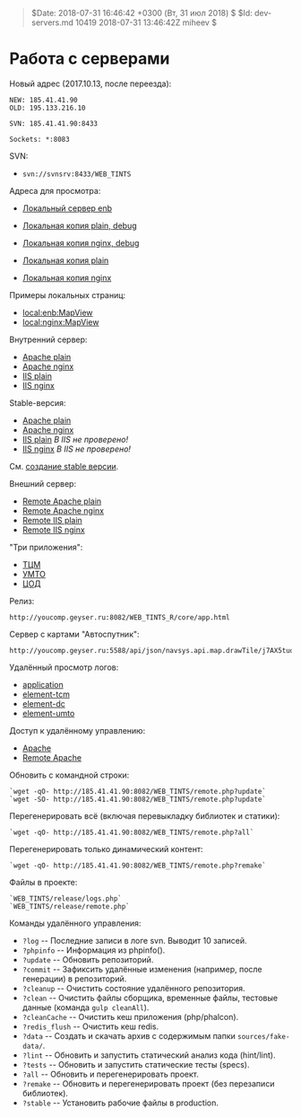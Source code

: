 > $Date: 2018-07-31 16:46:42 +0300 (Вт, 31 июл 2018) $
> $Id: dev-servers.md 10419 2018-07-31 13:46:42Z miheev $

Работа с серверами
==================

Новый адрес (2017.10.13, после переезда):

    NEW: 185.41.41.90
    OLD: 195.133.216.10

    SVN: 185.41.41.90:8433

    Sockets: *:8083

SVN:

- `svn://svnsrv:8433/WEB_TINTS`

Адреса для просмотра:

- [Локальный сервер enb](http://localhost:8080/pages/App/App.html)

- [Локальная копия plain, debug](http://localhost/WEB_TINTS/release/core/app.debug.html)
- [Локальная копия nginx, debug](http://localhost:5590/WEB_TINTS/release/core/app.debug.html)

- [Локальная копия plain](http://localhost/WEB_TINTS/release/core/app.html)
- [Локальная копия nginx](http://localhost:5590/WEB_TINTS/release/core/app.html)

Примеры локальных страниц:

- [local:enb:MapView](http://localhost:8080/pages/MapView/MapView.htm)
- [local:nginx:MapView](http://localhost:5590/WEB_TINTS/release/core/app.debug.html#MapView?audioNotifications=false)

Внутренний сервер:

- [Apache plain](http://youcomp.geyser.ru:8082/WEB_TINTS/core/app.html)
- [Apache nginx](http://youcomp.geyser.ru:5590/WEB_TINTS/core/app.html)
- [IIS plain](http://youcomp.geyser.ru:80/WEB_TINTS/core/app.html)
- [IIS nginx](http://youcomp.geyser.ru:5591/WEB_TINTS/core/app.html)

Stable-версия:

- [Apache plain](http://youcomp.geyser.ru:8082/stable/core/app.html)
- [Apache nginx](http://youcomp.geyser.ru:5590/stable/core/app.html)
- [IIS plain](http://youcomp.geyser.ru:80/stable/core/app.html) *В IIS не проверено!*
- [IIS nginx](http://youcomp.geyser.ru:5591/stable/core/app.html) *В IIS не проверено!*

См. [создание stable версии](stable-server.md).

Внешний сервер:

- [Remote Apache plain](http://185.41.41.90:8082/WEB_TINTS/core/app.html)
- [Remote Apache nginx](http://185.41.41.90:5590/WEB_TINTS/core/app.html)
- [Remote IIS plain](http://185.41.41.90:56010/WEB_TINTS/core/app.html)
- [Remote IIS nginx](http://185.41.41.90:5591/WEB_TINTS/core/app.html)

"Три приложения":

- [ТЦМ](http://185.41.41.90:8082/WEB_TINTS/element-tcm)
- [УМТО](http://185.41.41.90:8082/WEB_TINTS/element-umto)
- [ЦОД](http://185.41.41.90:8082/WEB_TINTS/element-dc)

Релиз:

    http://youcomp.geyser.ru:8082/WEB_TINTS_R/core/app.html

Сервер с картами "Автоспутник":

    http://youcomp.geyser.ru:5588/api/json/navsys.api.map.drawTile/j7AX5tuobawjbB8/google/day/8/153/78

Удалённый просмотр логов:

- [application](http://185.41.41.90:8082/WEB_TINTS/logs.php?logfile=application/scripts/php/app/logs/log.txt&clear=yes)
- [element-tcm](http://185.41.41.90:8082/WEB_TINTS/logs.php?logfile=element-tcm/scripts/php/app/logs/log.txt&clear=yes)
- [element-dc](http://185.41.41.90:8082/WEB_TINTS/logs.php?logfile=element-dc/scripts/php/app/logs/log.txt&clear=yes)
- [element-umto](http://185.41.41.90:8082/WEB_TINTS/logs.php?logfile=element-umto/scripts/php/app/logs/log.txt&clear=yes)

Доступ к удалённому управлению:

- [Apache](http://youcomp.geyser.ru:8082/WEB_TINTS/remote.php?log)
- [Remote Apache](http://185.41.41.90:8082/WEB_TINTS/remote.php?log)

Обновить с командной строки:

    `wget -qO- http://185.41.41.90:8082/WEB_TINTS/remote.php?update`
    `wget -SO- http://185.41.41.90:8082/WEB_TINTS/remote.php?update`

Перегенерировать всё (включая перевыкладку библиотек и статики):

    `wget -qO- http://185.41.41.90:8082/WEB_TINTS/remote.php?all`

Перегенерировать только динамический контент:

    `wget -qO- http://185.41.41.90:8082/WEB_TINTS/remote.php?remake`

Файлы в проекте:

    `WEB_TINTS/release/logs.php`
    `WEB_TINTS/release/remote.php`

Команды удалённого управления:

- `?log` -- Последние записи в логе svn. Выводит 10 записей.
- `?phpinfo` -- Информация из phpinfo().
- `?update` -- Обновить репозиторий.
- `?commit` -- Зафиксить удалённые изменения (например, после генерации) в репозиторий.
- `?cleanup` -- Очистить состояние удалённого репозитория.
- `?clean` -- Очистить файлы сборщика, временные файлы, тестовые данные (команда `gulp cleanAll`).
- `?cleanCache` -- Очистить кеш приложения (php/phalcon).
- `?redis_flush` -- Очистить кеш redis.
- `?data` -- Создать и скачать архив с содержимым папки `sources/fake-data/`.
- `?lint` -- Обновить и запустить статический анализ кода (hint/lint).
- `?tests` -- Обновить и запустить статические тесты (specs).
- `?all` -- Обновить и перегенерировать проект.
- `?remake` -- Обновить и перегенерировать проект (без перезаписи библиотек).
- `?stable` -- Установить рабочие файлы в production.

